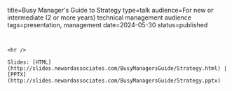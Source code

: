 title=Busy Manager's Guide to Strategy
type=talk
audience=For new or intermediate (2 or more years) technical management audience
tags=presentation, management
date=2024-05-30
status=published
~~~~~~

    
<hr />

Slides: [HTML](http://slides.newardassociates.com/BusyManagersGuide/Strategy.html) | [PPTX](http://slides.newardassociates.com/BusyManagersGuide/Strategy.pptx)
